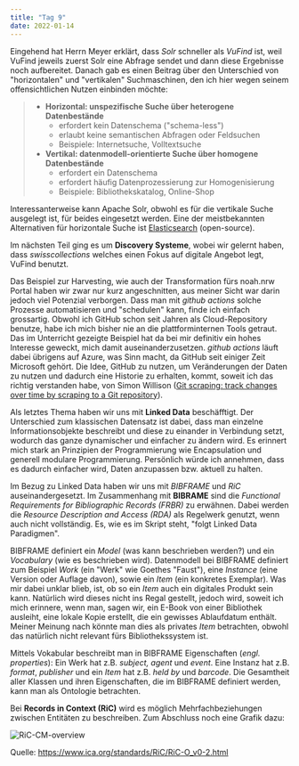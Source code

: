 ```yaml
---
title: "Tag 9"
date: 2022-01-14
---
```


Eingehend hat Herrn Meyer erklärt, dass _Solr_ schneller als _VuFind_ ist, weil VuFind jeweils zuerst Solr eine Abfrage sendet und dann diese Ergebnisse noch aufbereitet. Danach gab es einen Beitrag über den Unterschied von "horizontalen" und "vertikalen" Suchmaschinen, den ich hier wegen seinem offensichtlichen Nutzen einbinden möchte:

> * **Horizontal: unspezifische Suche über heterogene Datenbestände**
>    * erfordert kein Datenschema ("schema-less")
>    * erlaubt keine semantischen Abfragen oder Feldsuchen
>    * Beispiele: Internetsuche, Volltextsuche
> * **Vertikal: datenmodell-orientierte Suche über homogene Datenbestände**
>    * erfordert ein Datenschema
>    * erfordert häufig Datenprozessierung zur Homogenisierung
>    * Beispiele: Bibliothekskatalog, Online-Shop

Interessanterweise kann Apache Solr, obwohl es für die vertikale Suche ausgelegt ist, für beides eingesetzt werden. Eine der meistbekannten Alternativen für horizontale Suche ist [Elasticsearch](https://www.elastic.co/de/elasticsearch/) (open-source).

Im nächsten Teil ging es um **Discovery Systeme**, wobei wir gelernt haben, dass _swisscollections_ welches einen Fokus auf digitale Angebot legt, VuFind benutzt.

Das Beispiel zur Harvesting, wie auch der Transformation fürs noah.nrw Portal haben wir zwar nur kurz angeschnitten, aus meiner Sicht war darin jedoch viel Potenzial verborgen. Dass man mit _github actions_ solche Prozesse automatisieren und "schedulen" kann, finde ich einfach grossartig. Obwohl ich GitHub schon seit Jahren als Cloud-Repository benutze, habe ich mich bisher nie an die plattforminternen Tools getraut. Das im Unterricht gezeigte Beispiel hat da bei mir definitiv ein hohes Interesse geweckt, mich damit auseinanderzusetzen. _github actions_ läuft dabei übrigens auf Azure, was Sinn macht, da GitHub seit einiger Zeit Microsoft gehört. Die Idee, GitHub zu nutzen, um Veränderungen der Daten zu nutzen und dadurch eine Historie zu erhalten, kommt, soweit ich das richtig verstanden habe, von Simon Willison ([Git scraping: track changes over time by scraping to a Git repository](https://simonwillison.net/2020/Oct/9/git-scraping/)).

Als letztes Thema haben wir uns mit **Linked Data** beschäfftigt. Der Unterschied zum klassischen Datensatz ist dabei, dass man einzelne Informationsobjekte beschreibt und diese zu einander in Verbindung setzt, wodurch das ganze dynamischer und einfacher zu ändern wird. Es erinnert mich stark an Prinzipien der Programmierung wie Encapsulation und generell modulare Programmierung. Persönlich würde ich annehmen, dass es dadurch einfacher wird, Daten anzupassen bzw. aktuell zu halten.

Im Bezug zu Linked Data haben wir uns mit _BIBFRAME_ und _RiC_ auseinandergesetzt. Im Zusammenhang mit **BIBRAME** sind die _Functional Requirements for Bibliographic Records (FRBR)_ zu erwähnen. Dabei werden die _Resource Description and Access (RDA)_ als Regelwerk genutzt, wenn auch nicht vollständig. Es, wie es im Skript steht, "folgt Linked Data Paradigmen".

BIBFRAME definiert ein _Model_ (was kann beschrieben werden?) und ein _Vocabulary_ (wie es beschrieben wird). Datenmodell bei BIBFRAME definiert zum Beispiel _Work_ (ein "Werk" wie Goethes "Faust"), eine _Instance_ (eine Version oder Auflage davon), sowie ein _Item_ (ein konkretes Exemplar). Was mir dabei unklar blieb, ist, ob so ein _Item_ auch ein digitales Produkt sein kann. Natürlich wird dieses nicht ins Regal gestellt, jedoch wird, soweit ich mich erinnere, wenn man, sagen wir, ein E-Book von einer Bibliothek ausleiht, eine lokale Kopie erstellt, die ein gewisses Ablaufdatum enthält. Meiner Meinung nach könnte man dies als privates _Item_ betrachten, obwohl das natürlich nicht relevant fürs Bibliothekssystem ist.

Mittels Vokabular beschreibt man in BIBFRAME Eigenschaften (_engl. properties_): Ein Werk hat z.B. _subject, agent_ und _event_. Eine Instanz hat z.B. _format_, _publisher_ und ein _Item_ hat z.B. _held by_ und _barcode_. Die Gesamtheit aller Klassen und ihren Eigenschaften, die im BIBFRAME definiert werden, kann man als Ontologie betrachten. 

Bei **Records in Context (RiC)** wird es möglich Mehrfachbeziehungen zwischen Entitäten zu beschreiben. Zum Abschluss noch eine Grafik dazu:

![RiC-CM-overview](https://raw.githubusercontent.com/ICA-EGAD/RiC-O/master/diagrams/diagrams_v0-2/RiC-CM-overview/diagram_RiC-CM-overview-RiC-v0-2.jpg)

Quelle: https://www.ica.org/standards/RiC/RiC-O_v0-2.html
